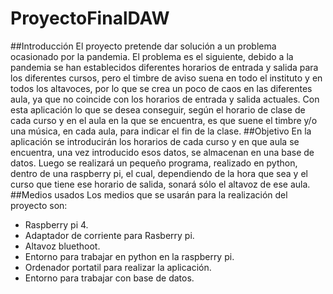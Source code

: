 # ProyectoFinalDAW
##Introducción
El proyecto pretende dar solución a un problema ocasionado por la pandemia. El problema es el siguiente, debido a la pandemia se han establecidos diferentes horarios de entrada y salida para los diferentes cursos, pero el timbre de aviso suena en todo el instituto y en todos los altavoces, por lo que se crea un poco de caos en las diferentes aula, ya que no coincide con los horarios de entrada y salida actuales.
Con esta aplicación lo que se desea conseguir, según el horario de clase de cada curso y en el aula en la que se encuentra, es que suene el timbre y/o una música, en cada aula, para indicar el fin de la clase.
##Objetivo
En la aplicación se introducirán los horarios de cada curso y en que aula se encuentra, una vez introducido esos datos, se almacenan en una base de datos.
Luego se realizará un pequeño programa, realizado en python, dentro de una raspberry pi, el cual, dependiendo de la hora que sea y el curso que tiene ese horario de salida, sonará sólo el altavoz de ese aula. 
##Medios usados
Los medios que se usarán para la realización del proyecto son:
- Raspberry pi 4.
- Adaptador de corriente para Rasberry pi.
- Altavoz bluethoot.
- Entorno para trabajar en python en la raspberry pi.
- Ordenador portatil para realizar la aplicación.
- Entorno para trabajar con base de datos.


